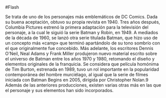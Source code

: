 #Flash

Se trata de uno de los personajes más emblemáticos de DC Comics. Dada su buena aceptación, obtuvo su propia revista en 1940. Tres años después, Columbia Pictures estrenó la primera adaptación para la televisión del personaje, a la cual le siguió la serie Batman y Robin, en 1949. A mediados de la década de 1960, se lanzó otra serie titulada Batman, que hizo uso de un concepto más «camp» que terminó apartándolo de su tono sombrío con el que originalmente fue concebido. Más adelante, los escritores Dennis O'Neil, Neal Adams y Frank Miller produjeron nuevo material escrito sobre el universo de Batman entre los años 1970 y 1980, retomando el diseño y elementos originales de la franquicia. Se considera que película homónima de Tim Burton, estrenada en 1989, tuvo un rol importante en la popularidad contemporánea del hombre murciélago, al igual que la serie de filmes iniciada con Batman Begins en 2005, dirigida por Christopher Nolan.9​ Además de las anteriores producciones, existen varias otras más en las que el personaje y sus elementos han sido incorporados.


